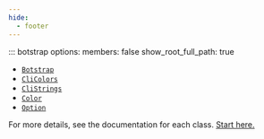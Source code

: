 ```yaml
---
hide:
  - footer
---
```


<!-- prettier-ignore -->
::: botstrap
    options:
      members: false
      show_root_full_path: true

- [`Botstrap`](botstrap)
- [`CliColors`](cli-colors)
- [`CliStrings`](cli-strings)
- [`Color`](color)
- [`Option`](option)

For more details, see the documentation for each class. [Start here.](./botstrap)
